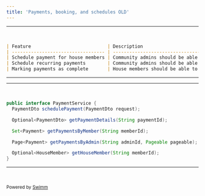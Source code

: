 ```yaml
---
title: 'Payments, booking, and schedules OLD'
---
```

<SwmSnippet path="/assets/FEATURES.md" line="48">

---

&nbsp;

```markdown
| Feature                            | Description                                                  | Notes |
| ---------------------------------- | ------------------------------------------------------------ | ----- |
| Schedule payment for house members | Community admins should be able to schedule payments for a house |       |
| Schedule recurring payments        | Community admins should be able to schedule recurring payments for a house |       |
| Marking payments as complete       | House members should be able to mark payments as paid.       |       |

```

---

</SwmSnippet>

<SwmSnippet path="/service/src/main/java/com/myhome/services/PaymentService.java" line="30">

---

&nbsp;

```java
public interface PaymentService {
  PaymentDto schedulePayment(PaymentDto request);

  Optional<PaymentDto> getPaymentDetails(String paymentId);

  Set<Payment> getPaymentsByMember(String memberId);

  Page<Payment> getPaymentsByAdmin(String adminId, Pageable pageable);

  Optional<HouseMember> getHouseMember(String memberId);
}
```

---

</SwmSnippet>

&nbsp;

<SwmMeta version="3.0.0" repo-id="Z2l0aHViJTNBJTNBbXlob21lJTNBJTNBc3dpbW1pbw==" repo-name="myhome"><sup>Powered by [Swimm](https://app.swimm.io/)</sup></SwmMeta>
